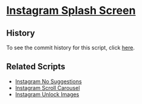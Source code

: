 # [Instagram Splash Screen](https://github.com/JenieX/user-js/tree/main/src/ig-splash-screen)

## History

To see the commit history for this script, click [here](https://github.com/JenieX/user-js/commits/main?path=src/ig-splash-screen).

## Related Scripts

- [Instagram No Suggestions](https://github.com/JenieX/user-js/tree/main/src/ig-no-suggestions)
- [Instagram Scroll Carousel](https://github.com/JenieX/user-js/tree/main/src/ig-scroll-carousel)
- [Instagram Unlock Images](https://github.com/JenieX/user-js/tree/main/src/ig-unlock-images)

